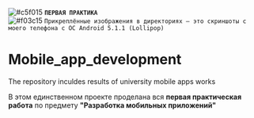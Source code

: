 ![#c5f015](https://via.placeholder.com/15/3766dc/000000?text=+) <b>`ПЕРВАЯ ПРАКТИКА`</b>  
![#f03c15](https://via.placeholder.com/15/f03c15/000000?text="+") `Прикреплённые изображения в директориях — это скриншоты с моего телефона с ОС Android 5.1.1 (Lollipop)`
# Mobile_app_development
The repository inculdes results of university mobile apps works
<p>В этом единственном проекте проделана вся <b>первая практическая работа</b> по предмету <b>"Разработка мобильных приложений"</b></p>
